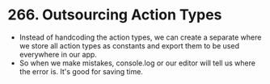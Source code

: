 # 266. Outsourcing Action Types
- Instead of handcoding the action types, we can create a separate where we store all action types as constants and export them to be used everywhere in our app.
- So when we make mistakes, console.log or our editor will tell us where the error is. It's good for saving time. 